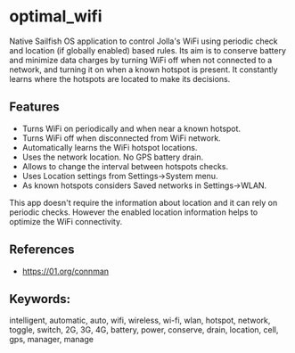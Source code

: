 optimal_wifi
============
Native Sailfish OS application to control Jolla's WiFi using periodic check and location (if globally enabled) based rules. Its aim is to conserve battery and minimize data charges by turning WiFi off when not connected to a network, and turning it on when a known hotspot is present. It constantly learns where the hotspots are located to make its decisions.

Features
--------
* Turns WiFi on periodically and when near a known hotspot.
* Turns WiFi off when disconnected from WiFi network.
* Automatically learns the WiFi hotspot locations.
* Uses the network location. No GPS battery drain.
* Allows to change the interval between hotspots checks.
* Uses Location settings from Settings->System menu.
* As known hotspots considers Saved networks in Settings->WLAN.

This app doesn't require the information about location and it can rely on periodic checks. However the enabled location information helps to optimize the WiFi connectivity.

References
----------
* https://01.org/connman

Keywords:
---------
intelligent, automatic, auto, wifi, wireless, wi-fi, wlan, hotspot, network, toggle, switch, 2G, 3G, 4G, battery, power, conserve, drain, location, cell, gps, manager, manage
